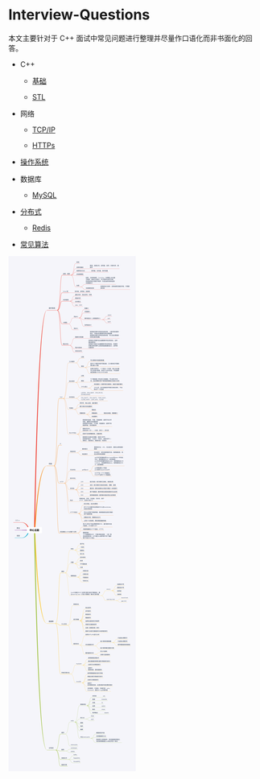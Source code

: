 # Interview-Questions

本文主要针对于 C++ 面试中常见问题进行整理并尽量作口语化而非书面化的回答。

- C++ 

    * [基础](cpp.md)
    
    * [STL](stl.md)

- 网络

    * [TCP/IP](tcpip.md)

    * [HTTPs](https.md)

- [操作系统](os.md)

- 数据库

    * [MySQL](mysql.md)

- [分布式](distributed.md)

    * [Redis](redis.md)

- [常见算法](algorithm.md)

![思维导图](/images/all.png)
